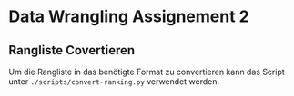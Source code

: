 # Data Wrangling Assignement 2

## Rangliste Covertieren

Um die Rangliste in das benötigte Format zu convertieren kann das Script unter
`./scripts/convert-ranking.py` verwendet werden.
